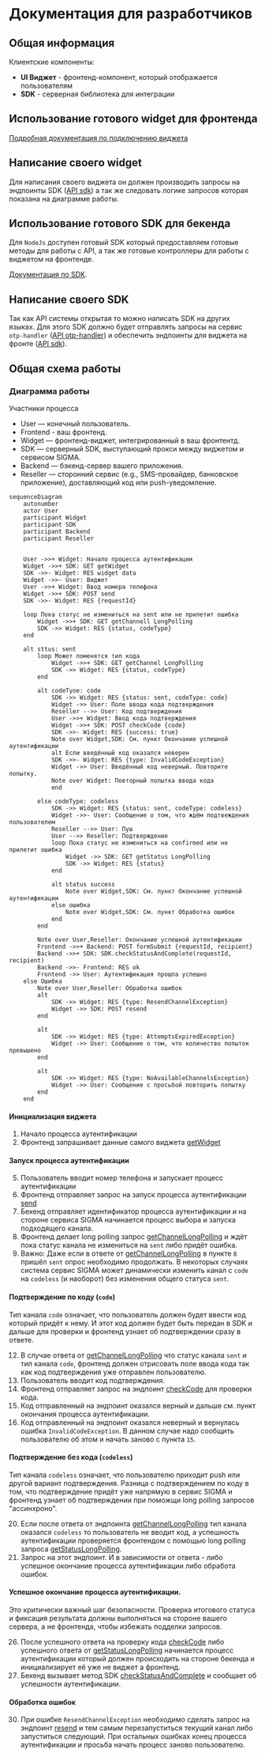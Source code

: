 # Документация для разработчиков

## Общая информация 
Клиентские компоненты:
- **UI Виджет** - фронтенд-компонент, который отображается пользователям
- **SDK** - серверная библиотека для интеграции

## Использование готового widget для фронтенда

[Подробная документация по подключению виджета](https://www.npmjs.com/package/@sigmamessaging/otp-widget)

## Написание своего widget

Для написания своего виджета он должен производить запросы на эндпоинты SDK ([API sdk](./api/sdk/index.md)) а так же следовать логике запросов которая показана на диаграмме работы.

## Использование готового SDK для бекенда

Для `NodeJs` доступен готовый SDK который предоставляем готовые методы для работы с API, а так же готовые контроллеры для работы с виджетом на фронтенде.

[Документация по SDK](./DOCS_SDK.md).

## Написание своего SDK

Так как API системы открытая то можно написать SDK на других языках.
Для этого SDK должно будет отправлять запросы на сервис `otp-handler` ([API otp-handler](./api/otp-handler/index.md)) и обеспечить эндпоинты для виджета на фронте ([API sdk](./api/sdk/index.md)).

## Общая схема работы

### Диаграмма работы

Участники процесса
- User — конечный пользователь.
- Frontend - ваш фронтенд.
- Widget — фронтенд-виджет, интегрированный в ваш фронтентд.
- SDK — серверный SDK, выступающий прокси между виджетом и сервисом SIGMA.
- Backend — бэкенд-сервер вашего приложения.
- Reseller — сторонний сервис (e.g., SMS-провайдер, банковское приложение), доставляющий код или push-уведомление.

```mermaid
sequenceDiagram
    autonumber
    actor User
    participant Widget
    participant SDK
    participant Backend
    participant Reseller


    User ->>+ Widget: Начало процесса аутентификации
    Widget ->>+ SDK: GET getWidget
    SDK ->>- Widget: RES widget data
    Widget ->>- User: Виджет
    User ->>+ Widget: Ввод номера телефона
    Widget ->>+ SDK: POST send
    SDK ->>- Widget: RES {requestId}

    loop Пока статус не измениться на sent или не прилетит ошибка
        Widget ->>+ SDK: GET getChannell LongPolling
        SDK ->> Widget: RES {status, codeType}
    end

    alt sttus: sent
        loop Может поменятся тип кода
            Widget ->>+ SDK: GET getChannel LongPolling
            SDK ->> Widget: RES {status, codeType}
        end

        alt codeTyoe: code
            SDK ->> Widget: RES {status: sent, codeType: code}
            Widget ->> User: Поле ввода кода подтверждения
            Reseller -->> User: Код подтверждения
            User ->>+ Widget: Ввод кода подтверждения
            Widget ->>+ SDK: POST checkCode {code}
            SDK ->>- Widget: RES {success: true}
            Note over Widget,SDK: См. пункт Окончание успешной аутентификации
            alt Если введённый код оказался неверен
            SDK ->>- Widget: RES {type: InvalidCodeException}
            Widget ->> User: Введённый код неверный. Повторите попытку.
            Note over Widget: Повторный попытка ввода кода
            end
            
        else codeType: codeless
            SDK ->> Widget: RES {status: sent, codeType: codeless}
            Widget ->>- User: Сообщение о том, что ждём подтвеждения пользователем
            Reseller -->> User: Пуш
            User -->> Reseller: Подтверждение
            loop Пока статус не измениться на confirmed или не прилетит ошибка
                Widget ->> SDK: GET getStatus LongPolling
                SDK ->> Widget: RES {status}
            end

            alt status success
                Note over Widget,SDK: См. пункт Окончание успешной аутентификации
            else ошибка
                Note over Widget,SDK: См. пункт Обработка ошибок
            end
        end

        Note over User,Reseller: Окончание успешной аутентификации
        Frontend ->>+ Backend: POST formSubmit {requestId, recipient}
        Backend ->>+ SDK: SDK.checkStatusAndComplete(requestId, recipient)
        Backend ->>- Frontend: RES ok
        Frontend ->> User: Аутентификация прошла успешно
    else Ошибка
        Note over User,Reseller: Обработка ошибок
        alt
            SDK ->> Widget: RES {type: ResendChannelException}
            Widget ->> SDK: POST resend
        end

        alt
            SDK ->> Widget: RES {type: AttemptsExpiredException}
            Widget ->> User: Сообщение о том, что количество попыток превышено
        end

        alt
            SDK ->> Widget: RES {type: NoAvailableChannelsException}
            Widget ->> User: Сообщение с просьбой повторить попытку
        end
    end
```

#### Инициализация виджета

1. Начало процесса аутентификации
2. Фронтенд запрашивает данные самого виджета [getWidget](./api/sdk/get-widget.md)

#### Запуск процесса аутентификации
5. Пользователь вводит номер телефона и запускает процесс аутентификации
6. Фронтенд отправляет запрос на запуск процесса аутентификации [send](./api/sdk/send.md)
7. Бекенд отправляет идентификатор процесса аутентификации и на стороне сервиса SIGMA начинается процесс выбора и запуска подходящего канала.
8. Фронтенд делает long polling запрос [getChannelLongPolling](./api/sdk/get-channel-long-polling.md) и ждёт пока статус канала не измениться на `sent` либо придёт ошибка.
10. Важно: Даже если в ответе от [getChannelLongPolling](./api/sdk/get-channel-long-polling.md) в пункте `8` пришёл `sent` опрос необходимо продолжать. В некоторых случаях система сервис SIGMA может динамически изменить канал с `code` на `codeless` (и наоборот) без изменения общего статуса `sent`.

#### Подтверждение по коду (`code`)

Тип канала `code` означает, что пользователь должен будет ввести код который придёт к нему. И этот код должен будет быть передан в SDK и дальше для проверки и фронтенд узнает об подтверждении сразу в ответе.

12. В случае ответа от [getChannelLongPolling](./api/sdk/get-channel-long-polling.md) что статус канала `sent` и тип канала `code`, фронтенд должен отрисовать поле ввода кода так как код подтверждения уже отправлен пользователю.
15. Пользователь вводит код подтверждения.
16. Фронтенд отправляет запрос на эндпоинт [checkCode](./api/sdk/check-code.md) для проверки кода.
17. Код отправленный на эндпоинт оказался верный и дальше см. пункт окончания процесса аутентификации.
18. Код отправленный на эндпоинт оказался неверный и вернулась ошибка `InvalidCodeException`. В данном случае надо сообщить пользователю об этом и начать заново с пункта `15`.

#### Подтверждение без кода (`codeless`)

Тип канала `codeless` означает, что пользователю приходит push или другой вариант подтверждения. Разница с подтверждением по коду в том, что подтверждение придёт уже напрямую в сервис SIGMA и фронтенд узнает об подтверждении при поможщи long polling запросов "ассинхроно".

20. Если после ответа от эндпоинта [getChannelLongPolling](./api/sdk/get-channel-long-polling.md) тип канала оказался `codeless` то пользователь не вводит код, а успешность аутентификации проверяется фронтендом с помощью long polling запроса [getStatusLongPolling](./api/sdk/get-status-long-polling.md).
24. Запрос на этот эндпоинт. И в зависимости от ответа - либо успешное окончание процесса аутентификации либо обработа ошибок.

#### Успешное окончание процесса аутентификации.

Это критически важный шаг безопасности. Проверка итогового статуса и фиксация результата должны выполняться на стороне вашего сервера, а не фронтенда, чтобы избежать подделки запросов.

26. После успешного ответа на проверку кода [checkCode](./api/sdk/check-code.md) либо успешного ответа от [getStatusLongPolling](./api/sdk/get-status-long-polling.md) начинается процесс аутентификации который должен происходить на стороне бекенда и инициализирует её уже не виджет а фронтенд.
27. Бекенд вызывает метод SDK [checkStatusAndComplete](./docs/otp-sdk.sigmaotpsdk.checkstatusandcomplete.md) и сообщает об успешности аутентификации.

#### Обработка ошибок

30. При ошибке `ResendChannelException` необходимо сделать запрос на эндпоинт [resend](./api/sdk/resend.md) и тем самым перезапуститься текущий канал либо запуститься следующий. При остальных ошибках конец процесса аутентификации и просьба начать процесс заново пользователю.
